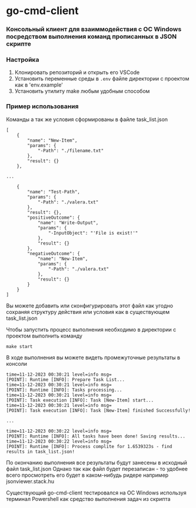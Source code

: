 # go-cmd-client

### Консольный клиент для взаиммодействия с ОС Windows посредством выполнения команд прописанных в JSON скрипте

### Настройка

1. Клонировать репозиторий и открыть его VSCode
2. Установить переменные среды в `.env` файле директории с проектом как в 'env.example'
3. Установить утилиту make любым удобным способом

### Пример использования

Команды а так же условия сформированы в файле task_list.json

```
[
    {
        "name": "New-Item",
        "params": {
            "-Path": "./filename.txt"
        },
        "result": {}
    },

...

    {
        "name": "Test-Path",
        "params": {
            "-Path": "./valera.txt"
        },
        "result": {},
        "positiveOutcome": {
            "name": "Write-Output",
            "params": {
                "-InputObject": "'File is exist!'"
            },
            "result": {}
        },
        "negativeOutcome": {
            "name": "New-Item",
            "params": {
                "-Path": "./valera.txt"
            },
            "result": {}
        }
    }
]
```

Вы можете добавить или сконфигурировать этот файл как угодно сохраняя структуру действия или условия как в существующем task_list.json

Чтобы запустить процесс выполнения необходимо в директории с проектом выполнить команду
```
make start
```

В ходе выполнения вы можете видеть промежуточные результаты в консоли
```
time=11-12-2023 00:30:21 level=info msg=
[POINT]: Runtime [INFO]: Prepare Task List...
time=11-12-2023 00:30:21 level=info msg=
[POINT]: Runtime [INFO]: Tasks processing...
time=11-12-2023 00:30:21 level=info msg=
[POINT]: Task execution [INFO]: Task [New-Item] start...
time=11-12-2023 00:30:21 level=info msg=
[POINT]: Task execution [INFO]: Task [New-Item] finished Successfully!

...

time=11-12-2023 00:30:22 level=info msg=
[POINT]: Runtime [INFO]: All tasks have been done! Saving results...
time=11-12-2023 00:30:22 level=info msg=
[POINT]: Runtime [INFO]: Process complite for 1.6539323s - find results in task_list.json!
```

По окончанию выполнения все результаты будут занесены в исходный файл task_list.json
Однако так как файл будет перезаписан - то удобнее всего просмотреть его будет в каком-нибудь ридере например jsonviewer.stack.hu

Существующий go-cmd-client тестировался на ОС Windows используя терминал Powershell как средство выполнения задач из скрипта
